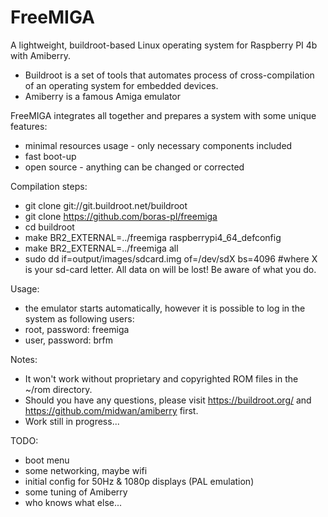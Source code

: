 # FreeMIGA
A lightweight, buildroot-based Linux operating system for Raspberry PI 4b with Amiberry.
- Buildroot is a set of tools that automates process of cross-compilation of an operating system for embedded devices.
- Amiberry is a famous Amiga emulator

FreeMIGA integrates all together and prepares a system with some unique features:
- minimal resources usage - only necessary components included
- fast boot-up
- open source - anything can be changed or corrected

Compilation steps:
- git clone git://git.buildroot.net/buildroot
- git clone https://github.com/boras-pl/freemiga
- cd buildroot
- make BR2_EXTERNAL=../freemiga raspberrypi4_64_defconfig
- make BR2_EXTERNAL=../freemiga all
- sudo dd if=output/images/sdcard.img of=/dev/sdX bs=4096 #where X is your sd-card letter. All data on will be lost! Be aware of what you do.

Usage:
- the emulator starts automatically, however it is possible to log in the system as following users:
- root, password: freemiga
- user, password: brfm

Notes:
- It won't work without proprietary and copyrighted ROM files in the ~/rom directory.
- Should you have any questions, please visit https://buildroot.org/ and https://github.com/midwan/amiberry first.
- Work still in progress...

TODO:
- boot menu
- some networking, maybe wifi
- initial config for 50Hz & 1080p displays (PAL emulation)
- some tuning of Amiberry
- who knows what else...
